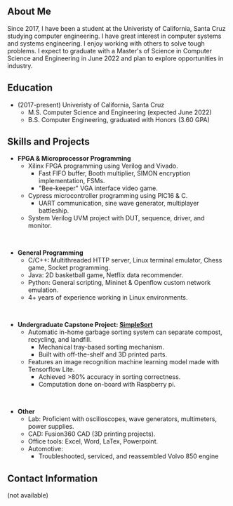 ## About Me 
Since 2017, I have been a student at the Univeristy of California, Santa Cruz studying computer engineering. I have great interest in computer systems and systems engineering. I enjoy working with others to solve tough problems. I expect to graduate with a Master's of Science in Computer Science and Engineering in June 2022 and plan to explore opportunities in industry. 

## Education 
- (2017-present) Univeristy of California, Santa Cruz
  - M.S. Computer Science and Engineering (expected June 2022) 
  - B.S. Computer Engineering, graduated with Honors (3.60 GPA)

## Skills and Projects 

- **FPGA & Microprocessor Programming**
  - Xilinx FPGA programming using Verilog and Vivado.
    - Fast FIFO buffer, Booth multiplier, SIMON encryption implementation, FSMs.
    - "Bee-keeper" VGA interface video game.
  - Cypress microcontroller programming using PIC16 & C.
    - UART communication, sine wave generator, multiplayer battleship.
  - System Verilog UVM project with DUT, sequence, driver, and monitor.

<br>

- **General Programming**
  - C/C++: Multithreaded HTTP server, Linux terminal emulator, Chess game, Socket programming.
  - Java: 2D basketball game, Netflix data recommender.
  - Python: General scripting, Mininet & Openflow custom network emulation.
  - 4+ years of experience working in Linux environments.

<br>

- **Undergraduate Capstone Project: [SimpleSort](https://github.com/JustynDuthler/SimpleSort)**
  - Automatic in-home garbage sorting system can separate compost, recycling, and landfill.
    - Mechanical tray-based sorting mechanism.
    - Built with off-the-shelf and 3D printed parts.
  - Features an image recognition machine learning model made with Tensorflow Lite.
    - Achieved >80% accuracy in sorting correctness.
    - Computation done on-board with Raspberry pi.

<br>

- **Other**
  - Lab: Proficient with oscilloscopes, wave generators, multimeters, power supplies.
  - CAD: Fusion360 CAD (3D printing projects).
  - Office tools: Excel, Word, LaTex, Powerpoint.
  - Automotive:
    - Troubleshooted, serviced, and reassembled Volvo 850 engine

## Contact Information
(not available)



